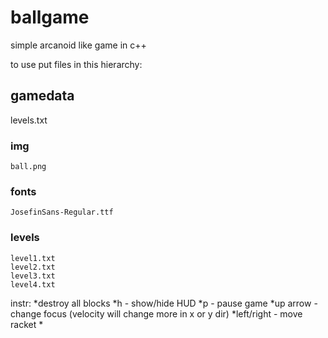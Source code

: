 # ballgame
simple arcanoid like game in c++

to use put files in this hierarchy:
## gamedata
  levels.txt
  ### img
    ball.png
  ### fonts
    JosefinSans-Regular.ttf
  ### levels
    level1.txt
    level2.txt
    level3.txt
    level4.txt



instr:
*destroy all blocks
*h - show/hide HUD
*p - pause game
*up arrow - change focus (velocity will change more in x or y dir)
*left/right - move racket
*

